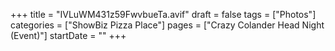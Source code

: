 +++
title = "IVLuWM431z59FwvbueTa.avif"
draft = false
tags = ["Photos"]
categories = ["ShowBiz Pizza Place"]
pages = ["Crazy Colander Head Night (Event)"]
startDate = ""
+++
